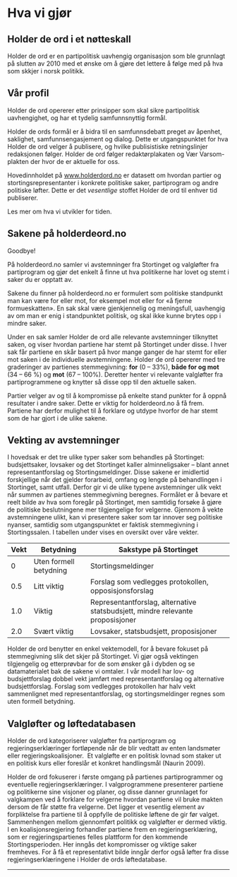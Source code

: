 # Hva vi gjør

## Holder de ord i et nøtteskall
Holder de ord er en partipolitisk uavhengig organisasjon som ble grunnlagt på slutten av 2010 med et ønske om å gjøre det lettere å følge med på hva som skkjer i norsk politikk.

## Vår profil
Holder de ord opererer etter prinsipper som skal sikre partipolitisk uavhengighet, og har et tydelig samfunnsnyttig formål.

Holder de ords formål er å bidra til en samfunnsdebatt preget av åpenhet, saklighet, samfunnsengasjement og dialog. Dette er utgangspunktet for hva Holder de ord velger å publisere, og hvilke publisistiske retningslinjer redaksjonen følger. Holder de ord følger redaktørplakaten og Vær Varsom-plakten der hvor de er aktuelle for oss.

Hovedinnholdet på www.holderdord.no er datasett om hvordan partier og stortingsrepresentanter i konkrete politiske saker, partiprogram og andre politiske løfter. Dette er det *vesentlige* stoffet Holder de ord til enhver tid publiserer.

Les mer om hva vi utvikler for tiden.

## Sakene på holderdeord.no

Goodbye!

På holderdeord.no samler vi avstemninger fra Stortinget og valgløfter fra partiprogram og gjør det enkelt å finne ut hva politikerne har lovet og stemt i saker du er opptatt av.

Sakene du finner på holderdeord.no er formulert som politiske standpunkt man kan være for eller mot, for eksempel mot eller for «å fjerne formueskatten». En sak skal være gjenkjennelig og meningsfull, uavhengig av om man er enig i standpunktet politisk, og skal ikke kunne brytes opp i mindre saker.  

Under en sak samler Holder de ord alle relevante avstemninger tilknyttet saken, og viser hvordan partiene har stemt på Stortinget under disse. I hver sak får partiene en skår basert på hvor mange ganger de har stemt for eller mot saken i de individuelle avstemningene. Holder de ord opererer med tre graderinger av partienes stemmegivning: **for** (0 – 33%), **både for og mot** (34 – 66 %) og **mot** (67 – 100%). Deretter henter vi relevante valgløfter fra partiprogrammene og knytter så disse opp til den aktuelle saken.

Partier velger av og til å kompromisse på enkelte stand	punkter for å oppnå resultater i andre saker. Dette er viktig for holderdeord.no å få frem. Partiene har derfor mulighet til å forklare og utdype hvorfor de har stemt som de har gjort i de ulike sakene.

## Vekting av avstemninger

I hovedsak er det tre ulike typer saker som behandles på Stortinget: budsjettsaker, lovsaker og det Stortinget kaller alminneligsaker – blant annet representantforslag og Stortingsmeldinger. Disse sakene er imidlertid forskjellige når det gjelder forarbeid, omfang og lengde på behandlingen i Stortinget, samt utfall. Derfor gir vi de ulike typene avstemninger ulik vekt når summen av partienes stemmegivning beregnes. Formålet er å bevare et reelt bilde av hva som foregår på Stortinget, men samtidig forsøke å gjøre de politiske beslutningene mer tilgjengelige for velgerne. Gjennom å vekte avstemningene ulikt, kan vi presentere saker som tar innover seg politiske nyanser, samtidig som utgangspunktet er faktisk stemmegivning i Stortingssalen. I tabellen under vises en oversikt over våre vekter.

<table class="table table-striped">
  <thead>
    <tr>
      <th>Vekt</th>
      <th>Betydning</th>
      <th>Sakstype på Stortinget</th>
    </tr>
  </thead>
  <tbody>
    <tr>
      <td>0</td>
      <td>Uten formell betydning</td>
      <td>Stortingsmeldinger</td>
    </tr>
    <tr>
      <td>0.5</td>
      <td>Litt viktig</td>
      <td>Forslag som vedlegges protokollen, opposisjonsforslag</td>
    </tr>
    <tr>
      <td>1.0</td>
      <td>Viktig</td>
      <td>Representantforslag, alternative statsbudsjett, mindre relevante proposisjoner</td>
    </tr>
    <tr>
      <td>2.0</td>
      <td>Svært viktig</td>
      <td>Lovsaker, statsbudsjett, proposisjoner</td>
    </tr>
  </tbody>
</table>

Holder de ord benytter en enkel vektemodell, for å bevare fokuset på stemmegivning slik det skjer på Stortinget. Vi gjør også vektingen tilgjengelig og etterprøvbar for de som ønsker gå i dybden og se datamaterialet bak de sakene vi omtaler. I vår modell har lov- og budsjettforslag dobbel vekt jamført med representantforslag og alternative budsjettforslag. Forslag som vedlegges protokollen har halv vekt sammenlignet med representantforslag, og stortingsmeldinger regnes som uten formell betydning.

## Valgløfter og løftedatabasen

Holder de ord kategoriserer valgløfter fra partiprogram og regjeringserklæringer fortløpende når de blir vedtatt av enten landsmøter eller regjeringskoalisjoner.  Et valgløfte er en politisk lovnad som staker ut en politisk kurs eller foreslår et konkret handlingsmål (Naurin 2009).

Holder de ord fokuserer i første omgang på partienes partiprogrammer og eventuelle regjeringserklæringer. I valgprogrammene presenterer partiene og politikerne sine visjoner og planer, og disse danner grunnlaget for valgkampen ved å forklare for velgerne hvordan partiene vil bruke makten dersom de får støtte fra velgerne. Det ligger et vesentlig element av forpliktelse fra partiene til å oppfylle de politiske løftene de gir før valget. Sammenhengen mellom gjennomført politikk og valgløfter er dermed viktig. I en koalisjonsregjering forhandler partiene frem en regjeringserklæring, som er regjeringspartienes felles plattform for den kommende Stortingsperioden. Her inngås det kompromisser og viktige saker fremheves. For å få et representativt bilde inngår derfor også løfter fra disse regjeringserklæringene i Holder de ords løftedatabase.

<hr class="soften">

